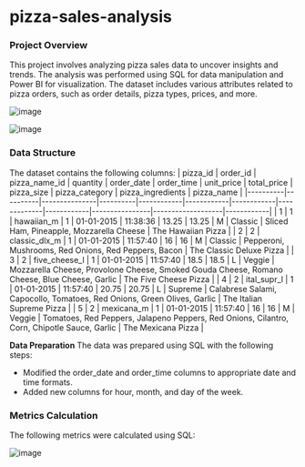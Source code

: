 # pizza-sales-analysis

### Project Overview
This project involves analyzing pizza sales data to uncover insights and trends. The analysis was performed using SQL for data manipulation and Power BI for visualization. The dataset includes various attributes related to pizza orders, such as order details, pizza types, prices, and more.

![image](https://github.com/user-attachments/assets/b310c844-dcf6-43e3-8186-e8199333f242)

![image](https://github.com/user-attachments/assets/a8591ad9-ef60-4d37-af45-09f166386ea1)

### Data Structure
The dataset contains the following columns:
| pizza_id | order_id | pizza_name_id | quantity | order_date | order_time | unit_price | total_price | pizza_size | pizza_category | pizza_ingredients | pizza_name |
|----------|----------|---------------|----------|------------|------------|------------|-------------|------------|----------------|-------------------|------------|
| 1        | 1        | hawaiian_m    | 1        | 01-01-2015 | 11:38:36   | 13.25      | 13.25       | M          | Classic        | Sliced Ham, Pineapple, Mozzarella Cheese | The Hawaiian Pizza |
| 2        | 2        | classic_dlx_m | 1        | 01-01-2015 | 11:57:40   | 16         | 16          | M          | Classic        | Pepperoni, Mushrooms, Red Onions, Red Peppers, Bacon | The Classic Deluxe Pizza |
| 3        | 2        | five_cheese_l | 1        | 01-01-2015 | 11:57:40   | 18.5       | 18.5        | L          | Veggie         | Mozzarella Cheese, Provolone Cheese, Smoked Gouda Cheese, Romano Cheese, Blue Cheese, Garlic | The Five Cheese Pizza |
| 4        | 2        | ital_supr_l   | 1        | 01-01-2015 | 11:57:40   | 20.75      | 20.75       | L          | Supreme        | Calabrese Salami, Capocollo, Tomatoes, Red Onions, Green Olives, Garlic | The Italian Supreme Pizza |
| 5        | 2        | mexicana_m    | 1        | 01-01-2015 | 11:57:40   | 16         | 16          | M          | Veggie         | Tomatoes, Red Peppers, Jalapeno Peppers, Red Onions, Cilantro, Corn, Chipotle Sauce, Garlic | The Mexicana Pizza |

**Data Preparation**
The data was prepared using SQL with the following steps:
- Modified the order_date and order_time columns to appropriate date and time formats.
- Added new columns for hour, month, and day of the week.

### Metrics Calculation
The following metrics were calculated using SQL:

![image](https://github.com/user-attachments/assets/9355c34c-1f81-4a43-8dac-732520f47523)
